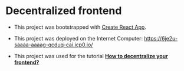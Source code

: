 # Decentralized frontend

- This project was bootstrapped with [Create React App](https://github.com/facebook/create-react-app).

- This project was deployed on the Internet Computer: https://6je2u-saaaa-aaaag-qcduq-cai.icp0.io/

- This project was used for the tutorial [**How to decentralize your frontend?**](https://tomahawkvc.notion.site/Decentralize-Your-Frontend-in-5-minutes-3dda11687fda4e428e577de34e44c078?pvs=4) 